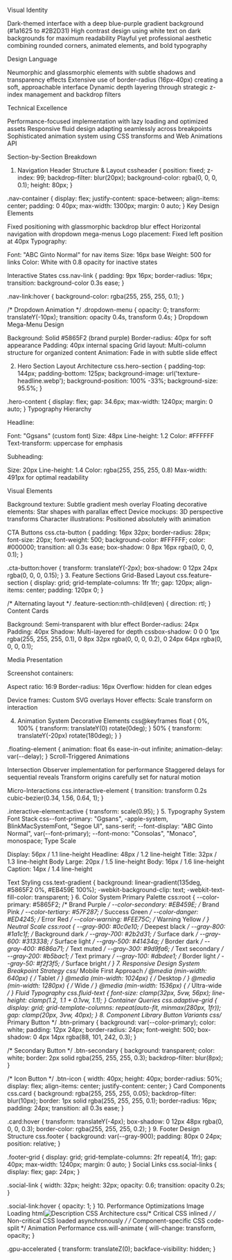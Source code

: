 Visual Identity

Dark-themed interface with a deep blue-purple gradient background (#1a1625 to #2B2D31)
High contrast design using white text on dark backgrounds for maximum readability
Playful yet professional aesthetic combining rounded corners, animated elements, and bold typography

Design Language

Neumorphic and glassmorphic elements with subtle shadows and transparency effects
Extensive use of border-radius (16px-40px) creating a soft, approachable interface
Dynamic depth layering through strategic z-index management and backdrop filters

Technical Excellence

Performance-focused implementation with lazy loading and optimized assets
Responsive fluid design adapting seamlessly across breakpoints
Sophisticated animation system using CSS transforms and Web Animations API


Section-by-Section Breakdown
1. Navigation Header
Structure & Layout
cssheader {
  position: fixed;
  z-index: 99;
  backdrop-filter: blur(20px);
  background-color: rgba(0, 0, 0, 0.1);
  height: 80px;
}

.nav-container {
  display: flex;
  justify-content: space-between;
  align-items: center;
  padding: 0 40px;
  max-width: 1300px;
  margin: 0 auto;
}
Key Design Elements

Fixed positioning with glassmorphic backdrop blur effect
Horizontal navigation with dropdown mega-menus
Logo placement: Fixed left position at 40px
Typography:

Font: "ABC Ginto Normal" for nav items
Size: 16px base
Weight: 500 for links
Color: White with 0.8 opacity for inactive states



Interactive States
css.nav-link {
  padding: 9px 16px;
  border-radius: 16px;
  transition: background-color 0.3s ease;
}

.nav-link:hover {
  background-color: rgba(255, 255, 255, 0.1);
}

/* Dropdown Animation */
.dropdown-menu {
  opacity: 0;
  transform: translateY(-10px);
  transition: opacity 0.4s, transform 0.4s;
}
Dropdown Mega-Menu Design

Background: Solid #5865F2 (brand purple)
Border-radius: 40px for soft appearance
Padding: 40px internal spacing
Grid layout: Multi-column structure for organized content
Animation: Fade in with subtle slide effect

2. Hero Section
Layout Architecture
css.hero-section {
  padding-top: 144px;
  padding-bottom: 125px;
  background-image: url('texture-headline.webp');
  background-position: 100% -33%;
  background-size: 95.5%;
}

.hero-content {
  display: flex;
  gap: 34.6px;
  max-width: 1240px;
  margin: 0 auto;
}
Typography Hierarchy

Headline:

Font: "Ggsans" (custom font)
Size: 48px
Line-height: 1.2
Color: #FFFFFF
Text-transform: uppercase for emphasis


Subheading:

Size: 20px
Line-height: 1.4
Color: rgba(255, 255, 255, 0.8)
Max-width: 491px for optimal readability



Visual Elements

Background texture: Subtle gradient mesh overlay
Floating decorative elements: Star shapes with parallax effect
Device mockups: 3D perspective transforms
Character illustrations: Positioned absolutely with animation

CTA Buttons
css.cta-button {
  padding: 16px 32px;
  border-radius: 28px;
  font-size: 20px;
  font-weight: 500;
  background-color: #FFFFFF;
  color: #000000;
  transition: all 0.3s ease;
  box-shadow: 0 8px 16px rgba(0, 0, 0, 0.1);
}

.cta-button:hover {
  transform: translateY(-2px);
  box-shadow: 0 12px 24px rgba(0, 0, 0, 0.15);
}
3. Feature Sections
Grid-Based Layout
css.feature-section {
  display: grid;
  grid-template-columns: 1fr 1fr;
  gap: 120px;
  align-items: center;
  padding: 120px 0;
}

/* Alternating layout */
.feature-section:nth-child(even) {
  direction: rtl;
}
Content Cards

Background: Semi-transparent with blur effect
Border-radius: 24px
Padding: 40px
Shadow: Multi-layered for depth
cssbox-shadow: 
  0 0 0 1px rgba(255, 255, 255, 0.1),
  0 8px 32px rgba(0, 0, 0, 0.2),
  0 24px 64px rgba(0, 0, 0, 0.1);


Media Presentation

Screenshot containers:

Aspect ratio: 16:9
Border-radius: 16px
Overflow: hidden for clean edges


Device frames: Custom SVG overlays
Hover effects: Scale transform on interaction

4. Animation System
Decorative Elements
css@keyframes float {
  0%, 100% { transform: translateY(0) rotate(0deg); }
  50% { transform: translateY(-20px) rotate(180deg); }
}

.floating-element {
  animation: float 6s ease-in-out infinite;
  animation-delay: var(--delay);
}
Scroll-Triggered Animations

Intersection Observer implementation for performance
Staggered delays for sequential reveals
Transform origins carefully set for natural motion

Micro-Interactions
css.interactive-element {
  transition: transform 0.2s cubic-bezier(0.34, 1.56, 0.64, 1);
}

.interactive-element:active {
  transform: scale(0.95);
}
5. Typography System
Font Stack
css--font-primary: "Ggsans", -apple-system, BlinkMacSystemFont, "Segoe UI", sans-serif;
--font-display: "ABC Ginto Normal", var(--font-primary);
--font-mono: "Consolas", "Monaco", monospace;
Type Scale

Display: 56px / 1.1 line-height
Headline: 48px / 1.2 line-height
Title: 32px / 1.3 line-height
Body Large: 20px / 1.5 line-height
Body: 16px / 1.6 line-height
Caption: 14px / 1.4 line-height

Text Styling
css.text-gradient {
  background: linear-gradient(135deg, #5865F2 0%, #EB459E 100%);
  -webkit-background-clip: text;
  -webkit-text-fill-color: transparent;
}
6. Color System
Primary Palette
css:root {
  --color-primary: #5865F2;     /* Brand Purple */
  --color-secondary: #EB459E;   /* Brand Pink */
  --color-tertiary: #57F287;    /* Success Green */
  --color-danger: #ED4245;      /* Error Red */
  --color-warning: #FEE75C;     /* Warning Yellow */
}
Neutral Scale
css:root {
  --gray-900: #0c0e10;  /* Deepest black */
  --gray-800: #1a1c1f;  /* Background dark */
  --gray-700: #2b2d31;  /* Surface dark */
  --gray-600: #313338;  /* Surface light */
  --gray-500: #41434a;  /* Border dark */
  --gray-400: #686a71;  /* Text muted */
  --gray-300: #9d9fa6;  /* Text secondary */
  --gray-200: #b5bac1;  /* Text primary */
  --gray-100: #dbdee1;  /* Border light */
  --gray-50: #f2f3f5;   /* Surface bright */
}
7. Responsive Design System
Breakpoint Strategy
css/* Mobile First Approach */
@media (min-width: 640px) { /* Tablet */ }
@media (min-width: 1024px) { /* Desktop */ }
@media (min-width: 1280px) { /* Wide */ }
@media (min-width: 1536px) { /* Ultra-wide */ }
Fluid Typography
css.fluid-text {
  font-size: clamp(32px, 5vw, 56px);
  line-height: clamp(1.2, 1.1 + 0.1vw, 1.1);
}
Container Queries
css.adaptive-grid {
  display: grid;
  grid-template-columns: repeat(auto-fit, minmax(280px, 1fr));
  gap: clamp(20px, 3vw, 40px);
}
8. Component Library
Button Variants
css/* Primary Button */
.btn-primary {
  background: var(--color-primary);
  color: white;
  padding: 12px 24px;
  border-radius: 24px;
  font-weight: 500;
  box-shadow: 0 4px 14px rgba(88, 101, 242, 0.3);
}

/* Secondary Button */
.btn-secondary {
  background: transparent;
  color: white;
  border: 2px solid rgba(255, 255, 255, 0.3);
  backdrop-filter: blur(8px);
}

/* Icon Button */
.btn-icon {
  width: 40px;
  height: 40px;
  border-radius: 50%;
  display: flex;
  align-items: center;
  justify-content: center;
}
Card Components
css.card {
  background: rgba(255, 255, 255, 0.05);
  backdrop-filter: blur(10px);
  border: 1px solid rgba(255, 255, 255, 0.1);
  border-radius: 16px;
  padding: 24px;
  transition: all 0.3s ease;
}

.card:hover {
  transform: translateY(-4px);
  box-shadow: 0 12px 48px rgba(0, 0, 0, 0.3);
  border-color: rgba(255, 255, 255, 0.2);
}
9. Footer Design
Structure
css.footer {
  background: var(--gray-900);
  padding: 80px 0 24px;
  position: relative;
}

.footer-grid {
  display: grid;
  grid-template-columns: 2fr repeat(4, 1fr);
  gap: 40px;
  max-width: 1240px;
  margin: 0 auto;
}
Social Links
css.social-links {
  display: flex;
  gap: 24px;
}

.social-link {
  width: 32px;
  height: 32px;
  opacity: 0.6;
  transition: opacity 0.2s;
}

.social-link:hover {
  opacity: 1;
}
10. Performance Optimizations
Image Loading
html<img 
  loading="lazy"
  srcset="image-500w.webp 500w,
          image-800w.webp 800w,
          image-1200w.webp 1200w"
  sizes="(max-width: 640px) 100vw, 
         (max-width: 1024px) 50vw, 
         33vw"
  alt="Description"
/>
CSS Architecture
css/* Critical CSS inlined */
/* Non-critical CSS loaded asynchronously */
/* Component-specific CSS code-split */
Animation Performance
css.will-animate {
  will-change: transform, opacity;
}

.gpu-accelerated {
  transform: translateZ(0);
  backface-visibility: hidden;
}